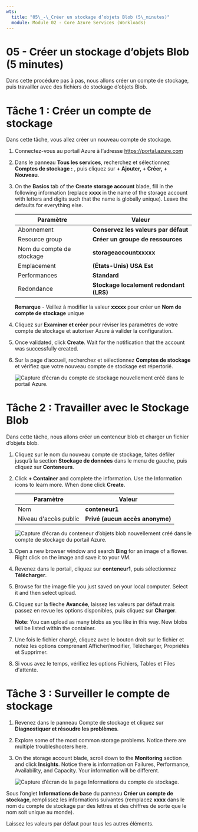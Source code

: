 ```yaml
---
wts:
  title: "05\_-\_Créer un stockage d’objets Blob (5\_minutes)"
  module: Module 02 - Core Azure Services (Workloads)
---
```

# <a name="05---create-blob-storage-5-min"></a>05 - Créer un stockage d’objets Blob (5 minutes)

Dans cette procédure pas à pas, nous allons créer un compte de stockage, puis travailler avec des fichiers de stockage d’objets Blob.

# <a name="task-1-create-a-storage-account"></a>Tâche 1 : Créer un compte de stockage 

Dans cette tâche, vous allez créer un nouveau compte de stockage. 

1. Connectez-vous au portail Azure à l’adresse <a href="https://portal.azure.com" target="_blank"><span style="color: #0066cc;" color="#0066cc">https://portal.azure.com</span></a>

2. Dans le panneau **Tous les services**, recherchez et sélectionnez **Comptes de stockage :** , puis cliquez sur **+ Ajouter, + Créer, + Nouveau**. 

3. On the <bpt id="p1">**</bpt>Basics<ept id="p1">**</ept> tab of the <bpt id="p2">**</bpt>Create storage account<ept id="p2">**</ept> blade, fill in the following information (replace <bpt id="p3">**</bpt>xxxx<ept id="p3">**</ept> in the name of the storage account with letters and digits such that the name is globally unique). Leave the defaults for everything else.

    | Paramètre | Valeur | 
    | --- | --- |
    | Abonnement | **Conservez les valeurs par défaut** |
    | Resource group | **Créer un groupe de ressources** |
    | Nom du compte de stockage | **storageaccountxxxxx** |
    | Emplacement | **(États-Unis) USA Est**  |
    | Performances | **Standard** |
    | Redondance | **Stockage localement redondant (LRS)** |
    
    **Remarque** - Veillez à modifier la valeur **xxxxx** pour créer un **Nom de compte de stockage** unique

5. Cliquez sur **Examiner et créer** pour réviser les paramètres de votre compte de stockage et autoriser Azure à valider la configuration. 

6. Once validated, click <bpt id="p1">**</bpt>Create<ept id="p1">**</ept>. Wait for the notification that the account was successfully created. 

7. Sur la page d’accueil, recherchez et sélectionnez **Comptes de stockage** et vérifiez que votre nouveau compte de stockage est répertorié.

    ![Capture d’écran du compte de stockage nouvellement créé dans le portail Azure.](../images/0401.png)

# <a name="task-2-work-with-blob-storage"></a>Tâche 2 : Travailler avec le Stockage Blob

Dans cette tâche, nous allons créer un conteneur blob et charger un fichier d’objets blob. 

1. Cliquez sur le nom du nouveau compte de stockage, faites défiler jusqu’à la section **Stockage de données** dans le menu de gauche, puis cliquez sur **Conteneurs**.

2. Click <bpt id="p1">**</bpt>+ Container<ept id="p1">**</ept> and complete the information. Use the Information icons to learn more. When done click <bpt id="p1">**</bpt>Create<ept id="p1">**</ept>.


    | Paramètre | Valeur |
    | --- | --- |
    | Nom | **conteneur1**  |
    | Niveau d'accès public| **Privé (aucun accès anonyme)** |
  

    ![Capture d’écran du conteneur d’objets blob nouvellement créé dans le compte de stockage du portail Azure.](../images/0402.png)

4. Open a new browser window and search <bpt id="p1">**</bpt>Bing<ept id="p1">**</ept> for an image of a flower. Right click on the image and save it to your VM. 

6. Revenez dans le portail, cliquez sur **conteneur1**, puis sélectionnez **Télécharger**.

5. Browse for the image file you just saved on your local computer. Select it and then select upload.

   
6. Cliquez sur la flèche **Avancée**, laissez les valeurs par défaut mais passez en revue les options disponibles, puis cliquez sur **Charger**.

    <bpt id="p1">**</bpt>Note<ept id="p1">**</ept>: You can upload as many blobs as you like in this way. New blobs will be listed within the container.

7. Une fois le fichier chargé, cliquez avec le bouton droit sur le fichier et notez les options comprenant Afficher/modifier, Télécharger, Propriétés et Supprimer. 

8. Si vous avez le temps, vérifiez les options Fichiers, Tables et Files d'attente.

# <a name="task-3-monitor-the-storage-account"></a>Tâche 3 : Surveiller le compte de stockage

1. Revenez dans le panneau Compte de stockage et cliquez sur **Diagnostiquer et résoudre les problèmes**. 

2. Explore some of the most common storage problems. Notice there are multiple troubleshooters here.

3. On the storage account blade, scroll down to the <bpt id="p1">**</bpt>Monitoring<ept id="p1">**</ept> section and click <bpt id="p2">**</bpt>Insights<ept id="p2">**</ept>. Notice there is information on Failures, Performance, Availability, and Capacity. Your information will be different.

    ![Capture d’écran de la page Informations du compte de stockage.](../images/0403.PNG)

Sous l’onglet **Informations de base** du panneau **Créer un compte de stockage**, remplissez les informations suivantes (remplacez **xxxx** dans le nom du compte de stockage par des lettres et des chiffres de sorte que le nom soit unique au monde).

Laissez les valeurs par défaut pour tous les autres éléments.
